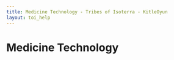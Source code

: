 ```yaml
---
title: Medicine Technology - Tribes of Isoterra - KitleOyun
layout: toi_help
---
```


<h1 class="h1">Medicine Technology</h1>
